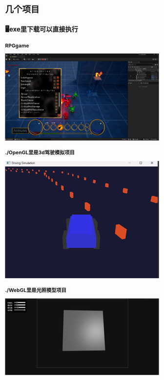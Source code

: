 # 几个项目
## 🖥️exe里下载可以直接执行
### RPGgame
![Game](RPGgame.png)
### ./OpenGL里是3d驾驶模拟项目
![3d驾驶模拟](3DCar.png)
### ./WebGL里是光照模型项目
![光照模型](Bllin_phong.png)

